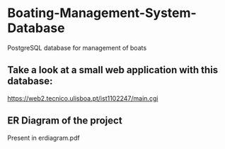 # Boating-Management-System-Database
PostgreSQL database for management of boats

## Take a look at a small web application with this database:

https://web2.tecnico.ulisboa.pt/ist1102247/main.cgi

## ER Diagram of the project

Present in erdiagram.pdf
